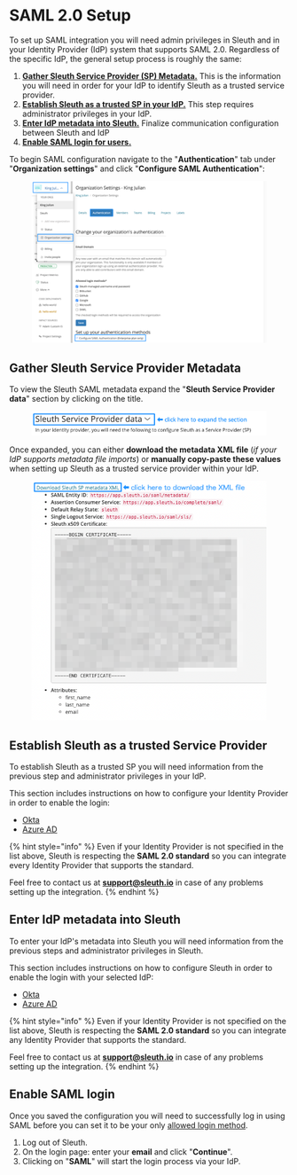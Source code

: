 # SAML 2.0 Setup

To set up SAML integration you will need admin privileges in Sleuth and in your Identity Provider (IdP) system that supports SAML 2.0. Regardless of the specific IdP, the general setup process is roughly the same:

1. [**Gather Sleuth Service Provider (SP) Metadata.**](./#gathering-sleuth-service-provider-metadata) This is the information you will need in order for your IdP to identify Sleuth as a trusted service provider.
2. [**Establish Sleuth as a trusted SP in your IdP.**](./#establish-sleuth-as-a-trusted-service-provider) This step requires administrator privileges in your IdP.
3. [**Enter IdP metadata into Sleuth.**](./#enter-idp-metadata-into-sleuth) Finalize communication configuration between Sleuth and IdP
4. [**Enable SAML login for users.**](./#enable-saml-login)

To begin SAML configuration navigate to the "**Authentication**" tab under "**Organization settings**" and click "**Configure SAML Authentication**":

<figure><img src="../../../../.gitbook/assets/image (19).png" alt=""><figcaption></figcaption></figure>

## Gather Sleuth Service Provider Metadata

To view the Sleuth SAML metadata expand the "**Sleuth Service Provider data**" section by clicking on the title.

<figure><img src="../../../../.gitbook/assets/image (48).png" alt=""><figcaption></figcaption></figure>

Once expanded, you can either **download the metadata XML file** (_if your IdP supports metadata file imports_) or **manually copy-paste these values** when setting up Sleuth as a trusted service provider within your IdP.

<figure><img src="../../../../.gitbook/assets/image (42).png" alt=""><figcaption></figcaption></figure>

## Establish Sleuth as a trusted Service Provider

To establish Sleuth as a trusted SP you will need information from the previous step and administrator privileges in your IdP.

This section includes instructions on how to configure your Identity Provider in order to enable the login:

* [Okta](okta-configuration.md)
* [Azure AD](azure-ad-configuration.md)

{% hint style="info" %}
Even if your Identity Provider is not specified in the list above, Sleuth is respecting the **SAML 2.0 standard** so you can integrate every Identity Provider that supports the standard.

Feel free to contact us at [**support@sleuth.io**](mailto:support@sleuth.io?subject=Need%20help%20setting%20up%20SAML) in case of any problems setting up the integration.
{% endhint %}

## Enter IdP metadata into Sleuth

To enter your IdP's metadata into Sleuth you will need information from the previous steps and administrator privileges in Sleuth.

This section includes instructions on how to configure Sleuth in order to enable the login with your selected IdP:

* [Okta](okta-configuration.md#enter-oktas-metadata-into-sleuth)
* [Azure AD](azure-ad-configuration.md#enter-azures-metadata-into-sleuth)

{% hint style="info" %}
Even if your Identity Provider is not specified on the list above, Sleuth is respecting the **SAML 2.0 standard** so you can integrate any Identity Provider that supports the standard.

Feel free to contact us at [**support@sleuth.io**](mailto:support@sleuth.io?subject=Need%20help%20setting%20up%20SAML) in case of any problems setting up the integration.
{% endhint %}

## Enable SAML login

Once you saved the configuration you will need to successfully log in using SAML before you can set it to be your only [allowed login method](../#allowed-login-methods).

1. Log out of Sleuth.
2. On the login page: enter your **email** and click "**Continue**".
3. Clicking on "**SAML**" will start the login process via your IdP.
